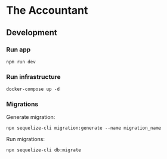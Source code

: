 # The Accountant 

## Development

### Run app

```
npm run dev
```

### Run infrastructure

```
docker-compose up -d
```

### Migrations

Generate migration:

```
npx sequelize-cli migration:generate --name migration_name
```

Run migrations:

```
npx sequelize-cli db:migrate
```
